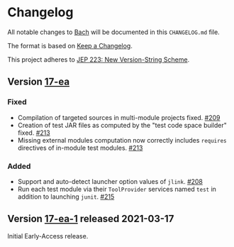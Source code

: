 # Changelog

All notable changes to [Bach](https://github.com/sormuras/bach) will be documented in this `CHANGELOG.md` file.

The format is based on [Keep a Changelog](https://keepachangelog.com).

This project adheres to [JEP 223: New Version-String Scheme](https://openjdk.java.net/jeps/223).

## Version [17-ea]

### Fixed

- Compilation of targeted sources in multi-module projects fixed. [#209]
- Creation of test JAR files as computed by the "test code space builder" fixed. [#213]
- Missing external modules computation now correctly includes `requires` directives of in-module test modules. [#213]

### Added

- Support and auto-detect launcher option values of `jlink`. [#208]
- Run each test module via their `ToolProvider` services named `test` in addition to launching `junit`. [#215]

## Version [17-ea-1] released 2021-03-17

Initial Early-Access release.

[17-ea]: https://github.com/sormuras/bach/releases/tag/17-ea

[17-ea-1]: https://github.com/sormuras/bach/compare/17-ea-1...main

[#208]: https://github.com/sormuras/bach/issues/208

[#209]: https://github.com/sormuras/bach/issues/209

[#213]: https://github.com/sormuras/bach/issues/213

[#215]: https://github.com/sormuras/bach/issues/215

